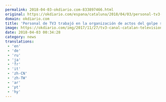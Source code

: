 ```yaml
---
permalink: 2018-04-03-okdiario.com-833897466.html
original: https://okdiario.com/espana/cataluna/2018/04/03/personal-tv3-trabajo-organizacion-actos-del-golpe-separatista-del-1-o-2054944
domain: okdiario.com
title: 'Personal de TV3 trabajó en la organización de actos del golpe separatista del 1-O'
image: https://okdiario.com/img/2017/11/27/tv3-canal-catalan-television.jpg
date: 2018-04-03 00:34:28
category: news
translations: 
 - 'en'
 - 'de'
 - 'ru'
 - 'ja'
 - 'fr'
 - 'it'
 - 'zh-CN'
 - 'zh-TW'
 - 'ar'
 - 'pt'
 - 'hy'
---
```


